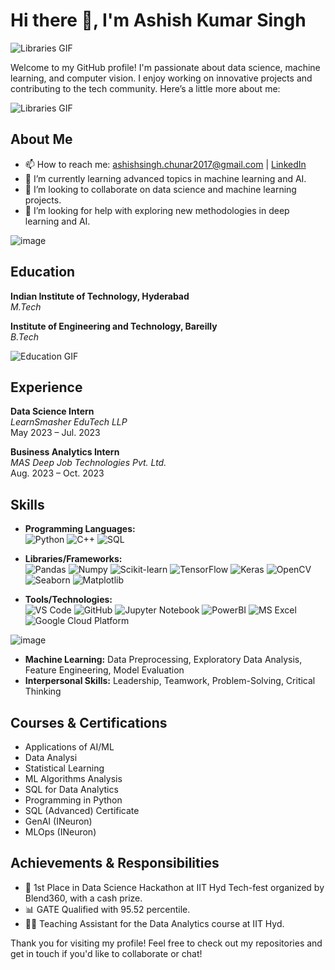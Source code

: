 # Hi there 👋, I'm Ashish Kumar Singh

  ![Libraries GIF](https://media.giphy.com/media/QNFhOolVeCzPQ2Mx85/giphy.gif)
 

Welcome to my GitHub profile! I'm passionate about data science, machine learning, and computer vision. I enjoy working on innovative projects and contributing to the tech community. Here’s a little more about me:

 ![Libraries GIF](https://res.cloudinary.com/practicaldev/image/fetch/s--6oIBRWlG--/c_limit%2Cf_auto%2Cfl_progressive%2Cq_66%2Cw_800/https://dev-to-uploads.s3.amazonaws.com/uploads/articles/uo0yj83jowdehbw6t86o.gif) 

## About Me

- 📫 How to reach me: ashishsingh.chunar2017@gmail.com | [LinkedIn](https://www.linkedin.com/in/ashish-iith/)
- 🌱 I’m currently learning advanced topics in machine learning and AI.
- 👯 I’m looking to collaborate on data science and machine learning projects.
- 🤔 I’m looking for help with exploring new methodologies in deep learning and AI.




![image](https://github.com/AshishKumarSingh03/AshishKumarSingh03/assets/116654089/aae532e6-8d72-4c8f-95da-3eed37f70f4f)




## Education

**Indian Institute of Technology, Hyderabad**  
*M.Tech*  



**Institute of Engineering and Technology, Bareilly**  
*B.Tech*  

![Education GIF](https://media.giphy.com/media/L8K62iTDkzGX6/giphy.gif)

## Experience

**Data Science Intern**  
*LearnSmasher EduTech LLP*  
May 2023 – Jul. 2023

**Business Analytics Intern**  
*MAS Deep Job Technologies Pvt. Ltd.*  
Aug. 2023 – Oct. 2023



## Skills

- **Programming Languages:**  
  ![Python](https://img.shields.io/badge/-Python-3776AB?logo=python&logoColor=white&style=plastic) ![C++](https://img.shields.io/badge/-C++-00599C?logo=cplusplus&logoColor=white&style=plastic) ![SQL](https://img.shields.io/badge/-SQL-4479A1?logo=sql&logoColor=white&style=plastic)  
 
  
- **Libraries/Frameworks:**  
  ![Pandas](https://img.shields.io/badge/-Pandas-150458?logo=pandas&logoColor=white&style=plastic) ![Numpy](https://img.shields.io/badge/-Numpy-013243?logo=numpy&logoColor=white&style=plastic) ![Scikit-learn](https://img.shields.io/badge/-Scikit--learn-F7931E?logo=scikit-learn&logoColor=white&style=plastic) ![TensorFlow](https://img.shields.io/badge/-TensorFlow-FF6F00?logo=tensorflow&logoColor=white&style=plastic) ![Keras](https://img.shields.io/badge/-Keras-D00000?logo=keras&logoColor=white&style=plastic) ![OpenCV](https://img.shields.io/badge/-OpenCV-5C3EE8?logo=opencv&logoColor=white&style=plastic) ![Seaborn](https://img.shields.io/badge/-Seaborn-3776AB?logo=seaborn&logoColor=white&style=plastic) ![Matplotlib](https://img.shields.io/badge/-Matplotlib-11557C?logo=matplotlib&logoColor=white&style=plastic)  

  
- **Tools/Technologies:**  
  ![VS Code](https://img.shields.io/badge/-VS%20Code-007ACC?logo=visual-studio-code&logoColor=white&style=plastic) ![GitHub](https://img.shields.io/badge/-GitHub-181717?logo=github&logoColor=white&style=plastic) ![Jupyter Notebook](https://img.shields.io/badge/-Jupyter-EB5229?logo=jupyter&logoColor=white&style=plastic) ![PowerBI](https://img.shields.io/badge/-PowerBI-F2C811?logo=power-bi&logoColor=black&style=plastic) ![MS Excel](https://img.shields.io/badge/-MS%20Excel-217346?logo=microsoft-excel&logoColor=white&style=plastic) ![Google Cloud Platform](https://img.shields.io/badge/-Google%20Cloud-4285F4?logo=google-cloud&logoColor=white&style=plastic)

![image](https://github.com/AshishKumarSingh03/AshishKumarSingh03/assets/116654089/ca284802-1e7d-4fa7-8a7f-8dcb2521ff7e)


- **Machine Learning:** Data Preprocessing, Exploratory Data Analysis, Feature Engineering, Model Evaluation
- **Interpersonal Skills:** Leadership, Teamwork, Problem-Solving, Critical Thinking

## Courses & Certifications

- Applications of AI/ML
- Data Analysi
- Statistical Learning
- ML Algorithms Analysis
- SQL for Data Analytics
- Programming in Python
- SQL (Advanced) Certificate
- GenAI (INeuron)
- MLOps (INeuron)
  


## Achievements & Responsibilities

- 🥇 1st Place in Data Science Hackathon at IIT Hyd Tech-fest organized by Blend360, with a cash prize.
- 📊 GATE Qualified with 95.52 percentile.
- 👨‍🏫 Teaching Assistant for the Data Analytics course at IIT Hyd.



Thank you for visiting my profile! Feel free to check out my repositories and get in touch if you'd like to collaborate or chat!
